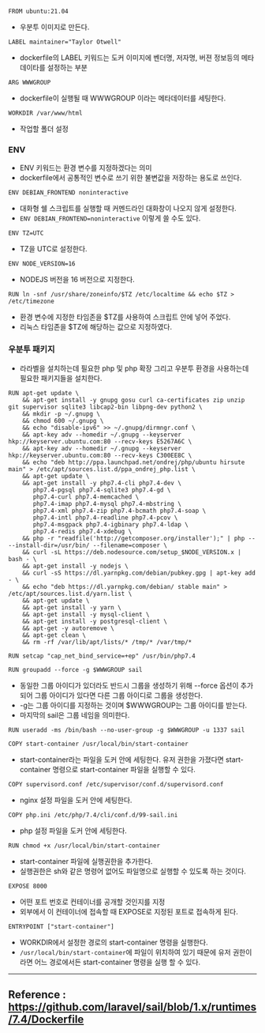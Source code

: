 ```
FROM ubuntu:21.04
```
- 우분투 이미지로 만든다.

```
LABEL maintainer="Taylor Otwell"
```
- dockerfile의 LABEL 키워드는 도커 이미지에 벤더명, 저자명, 버젼 정보등의 메타데이타를 설정하는 부분

```
ARG WWWGROUP
```
- dockerfile이 실행될 때 WWWGROUP 이라는 메타데이터를 세팅한다.

```
WORKDIR /var/www/html
```
- 작업할 폴더 설정


### ENV
- ENV 키워드는 환경 변수를 지정하겠다는 의미
- dockerfile에서 공통적인 변수로 쓰기 위한 불변값을 저장하는 용도로 쓰인다.


```
ENV DEBIAN_FRONTEND noninteractive
```
- 대화형 쉘 스크립트를 실행할 때 커멘드라인 대화창이 나오지 않게 설정한다.
- `ENV DEBIAN_FRONTEND=noninteractive` 이렇게 쓸 수도 있다.

```
ENV TZ=UTC
```
- TZ을 UTC로 설정한다.

```
ENV NODE_VERSION=16
```
- NODEJS 버전을 16 버전으로 지정한다.


```
RUN ln -snf /usr/share/zoneinfo/$TZ /etc/localtime && echo $TZ > /etc/timezone
```
- 환경 변수에 지정한 타임존을 $TZ를 사용하여 스크립트 안에 넣어 주었다.
- 리눅스 타임존을 $TZ에 해당하는 값으로 지정하였다.


### 우분투 패키지 
- 라라벨을 설치하는데 필요한 php 및 php 확장 그리고 우분투 환경을 사용하는데 필요한 패키지들을 설치한다.
```
RUN apt-get update \
    && apt-get install -y gnupg gosu curl ca-certificates zip unzip git supervisor sqlite3 libcap2-bin libpng-dev python2 \
    && mkdir -p ~/.gnupg \
    && chmod 600 ~/.gnupg \
    && echo "disable-ipv6" >> ~/.gnupg/dirmngr.conf \
    && apt-key adv --homedir ~/.gnupg --keyserver hkp://keyserver.ubuntu.com:80 --recv-keys E5267A6C \
    && apt-key adv --homedir ~/.gnupg --keyserver hkp://keyserver.ubuntu.com:80 --recv-keys C300EE8C \
    && echo "deb http://ppa.launchpad.net/ondrej/php/ubuntu hirsute main" > /etc/apt/sources.list.d/ppa_ondrej_php.list \
    && apt-get update \
    && apt-get install -y php7.4-cli php7.4-dev \
       php7.4-pgsql php7.4-sqlite3 php7.4-gd \
       php7.4-curl php7.4-memcached \
       php7.4-imap php7.4-mysql php7.4-mbstring \
       php7.4-xml php7.4-zip php7.4-bcmath php7.4-soap \
       php7.4-intl php7.4-readline php7.4-pcov \
       php7.4-msgpack php7.4-igbinary php7.4-ldap \
       php7.4-redis php7.4-xdebug \
    && php -r "readfile('http://getcomposer.org/installer');" | php -- --install-dir=/usr/bin/ --filename=composer \
    && curl -sL https://deb.nodesource.com/setup_$NODE_VERSION.x | bash - \
    && apt-get install -y nodejs \
    && curl -sS https://dl.yarnpkg.com/debian/pubkey.gpg | apt-key add - \
    && echo "deb https://dl.yarnpkg.com/debian/ stable main" > /etc/apt/sources.list.d/yarn.list \
    && apt-get update \
    && apt-get install -y yarn \
    && apt-get install -y mysql-client \
    && apt-get install -y postgresql-client \
    && apt-get -y autoremove \
    && apt-get clean \
    && rm -rf /var/lib/apt/lists/* /tmp/* /var/tmp/*
```

```
RUN setcap "cap_net_bind_service=+ep" /usr/bin/php7.4
```

```
RUN groupadd --force -g $WWWGROUP sail
```
- 동일한 그룹 아이디가 있더라도 반드시 그룹을 생성하기 위해 --force 옵션이 추가되어 그룹 아이디가 있다면 다른 그룹 아이디로 그룹을 생성한다.
- \-g는 그룹 아이디를 지정하는 것이며 $WWWGROUP는 그룹 아이디를 받는다. 
- 마지막의 sail은 그룹 네임을 의미한다.

```
RUN useradd -ms /bin/bash --no-user-group -g $WWWGROUP -u 1337 sail
```

```
COPY start-container /usr/local/bin/start-container
```
- start-container라는 파일을 도커 안에 세팅한다. 유저 권한을 가졌다면 start-container 명령으로 start-container 파일을 실행할 수 있다.

```
COPY supervisord.conf /etc/supervisor/conf.d/supervisord.conf
```
- nginx 설정 파일을 도커 안에 세팅한다.

```
COPY php.ini /etc/php/7.4/cli/conf.d/99-sail.ini
```
- php 설정 파일을 도커 안에 세팅한다.

```
RUN chmod +x /usr/local/bin/start-container
```
- start-container 파일에 실행권한을 추가한다.
- 실행권한은 sh와 같은 명령어 없어도 파일명으로 실행할 수 있도록 하는 것이다.

```
EXPOSE 8000
```
- 어떤 포트 번호로 컨테이너를 공개할 것인지를 지정
- 외부에서 이 컨테이너에 접속할 때 EXPOSE로 지정된 포트로 접속하게 된다.

```
ENTRYPOINT ["start-container"]
```
- WORKDIR에서 설정한 경로의 start-container 명령을 실행한다. 
- `/usr/local/bin/start-container`에 파일이 위치하여 있기 때문에 유저 권한이라면 어느 경로에서든 start-container 명령을 실행 할 수 있다.

---

## Reference : https://github.com/laravel/sail/blob/1.x/runtimes/7.4/Dockerfile

